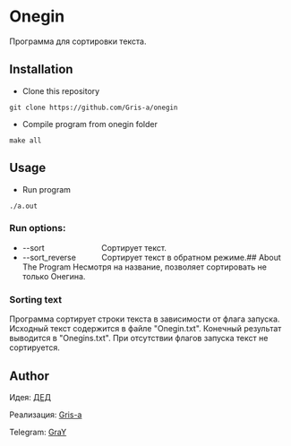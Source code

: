 # Onegin

Программа для сортировки текста.

## Installation
- Clone this repository
```
git clone https://github.com/Gris-a/onegin
```
- Compile program from onegin folder
```
make all
```
## Usage
- Run program
```
./a.out
```
### Run options:
- --sort&emsp;&emsp;&emsp;&emsp;&emsp;&emsp;&emsp;
Сортирует текст.
- --sort_reverse&emsp;&emsp;&emsp;
Сортирует текст в обратном режиме.## About The Program
Несмотря на название, позволяет сортировать не только Онегина.
### Sorting text
Программа сортирует строки текста в зависимости от флага запуска. Исходный текст содержится в файле "Onegin.txt".
Конечный результат выводится в "Onegins.txt". При отсутствии флагов запуска текст не сортируется.
## Author
Идея: [ДЕД](https://vk.com/ded32_ru)

Реализация: [Gris-a](https://github.com/Gris-a/)

Telegram: [GraY](https://t.me/qgrayq)
